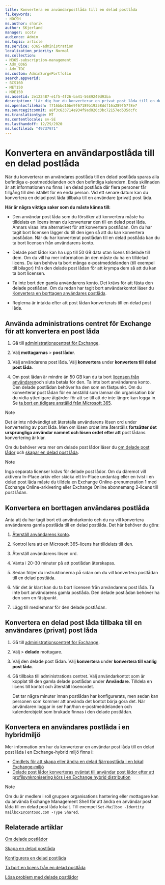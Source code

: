 ```yaml
---
title: Konvertera en användarpostlåda till en delad postlåda
f1.keywords:
- NOCSH
ms.author: sharik
author: SKjerland
manager: scotv
audience: Admin
ms.topic: article
ms.service: o365-administration
localization_priority: Normal
ms.collection:
- M365-subscription-management
- Adm_O365
- Adm_TOC
ms.custom: AdminSurgePortfolio
search.appverid:
- BCS160
- MET150
- MOE150
ms.assetid: 2e122487-e1f5-4f26-ba41-5689249d93ba
description: 'Lär dig hur du konverterar en privat post låda till en delad post låda som kan användas av flera användare. '
ms.openlocfilehash: f716bbd16be9f67189b19358ddf16a289f57f8e7
ms.sourcegitcommit: a8f3c633714e934f9ad026c3bc72157ed535dcfc
ms.translationtype: MT
ms.contentlocale: sv-SE
ms.lasthandoff: 12/29/2020
ms.locfileid: "49737971"
---
```

# <a name="convert-a-user-mailbox-to-a-shared-mailbox"></a>Konvertera en användarpostlåda till en delad postlåda

När du konverterar en användares postlåda till en delad postlåda sparas alla befintliga e-postmeddelanden och den befintliga kalendern. Enda skillnaden är att informationen nu finns i en delad postlåda där flera personer får tillgång till den istället för en enda person. Vid ett senare datum kan du konvertera en delad post låda tillbaka till en användare (privat) post låda.

**Här är några viktiga saker som du måste känna till:**

- Den användar post låda som du försöker att konvertera måste ha tilldelats en licens innan du konverterar den till en delad post låda. Annars visas inte alternativet för att konvertera postlådan. Om du har tagit bort licensen lägger du till den igen så att du kan konvertera postlådan. När du har konverterat postlådan till en delad postlåda kan du ta bort licensen från användarens konto.

- Delade post lådor kan ha upp till 50 GB data utan licens tilldelade till dem. Om du vill ha mer information än den måste du ha en tilldelad licens. Du kan behöva ta bort många e-postmeddelanden (till exempel till bilagor) från den delade post lådan för att krympa dem så att du kan ta bort licensen.

- Ta inte bort den gamla användarens konto. Det krävs för att fästa den delade postlådan. Om du redan har tagit bort användarkontot läser du [Konvertera en borttagen användares postlåda](#convert-the-mailbox-of-a-deleted-user).

- Reglerna är intakta efter att post lådan konverterats till en delad post låda.

## <a name="use-the-exchange-admin-center-to-convert-a-mailbox"></a>Använda administrations centret för Exchange för att konvertera en post låda
 
1. Gå till <a href="https://go.microsoft.com/fwlink/p/?linkid=2059104" target="_blank">administrationscentret för Exchange</a>.

2. Välj **mottagarnas** \> **post lådor**.

3. Välj användarens post låda. Välj **konvertera** under **konvertera till delad post låda**.

4. Om post lådan är mindre än 50 GB kan du ta bort [licensen från användaren](../manage/remove-licenses-from-users.md)och sluta betala för den. Ta inte bort användarens konto. Den delade postlådan behöver ha den som en fästpunkt. Om du konverterar post lådan för en anställd som lämnar din organisation bör du vidta ytterligare åtgärder för att se till att de inte längre kan logga in. Se [ta bort en tidigare anställd från Microsoft 365](../add-users/remove-former-employee.md).
    
> [!NOTE]
> Det är inte nödvändigt att återställa användarens lösen ord under konvertering av post låda. Men om lösen ordet inte återställs **fortsätter det ursprungliga användar namnet och lösen ordet efter att** post lådans konvertering är klar.

Om du behöver veta mer om delade post lådor läser du [om delade post lådor](about-shared-mailboxes.md) och [skapar en delad post låda](create-a-shared-mailbox.md).

> [!NOTE]
> Inga separata licenser krävs för delade post lådor. Om du däremot vill aktivera In-Place arkiv eller skicka ett In-Place undantag eller en tvist i en delad post låda måste du tilldela en Exchange Online-prenumeration 1 med Exchange Online-arkivering eller Exchange Online abonnemang 2-licens till post lådan.


## <a name="convert-the-mailbox-of-a-deleted-user"></a>Konvertera en borttagen användares postlåda

Anta att du har tagit bort ett användarkonto och du nu vill konvertera användarens gamla postlåda till en delad postlåda. Det här behöver du göra:

1. [Återställ användarens konto](../add-users/restore-user.md).

2. Kontrol lera att en Microsoft 365-licens har tilldelats till den.

3. Återställ användarens lösen ord.
    
4. Vänta i 20-30 minuter på att postlådan återskapas.
    
5. Sedan följer du instruktionerna på sidan om du vill konvertera postlådan till en delad postlåda.
    
6. När det är klart kan du ta bort licensen från användarens post låda. Ta inte bort användarens gamla postlåda. Den delade postlådan behöver ha den som en fästpunkt.
    
7. Lägg till medlemmar för den delade postlådan.


## <a name="convert-a-shared-mailbox-back-to-a-users-private-mailbox"></a>Konvertera en delad post låda tillbaka till en användares (privat) post låda

1. Gå till <a href="https://go.microsoft.com/fwlink/p/?linkid=2059104" target="_blank">administrationscentret för Exchange</a>.
   
2. Välj  \> **delade** mottagare.

3. Välj den delade post lådan. Välj **konvertera** under **konvertera till vanlig post låda**.

4. Gå tillbaka till administrations centret. Välj användarkontot som är kopplat till den gamla delade postlådan under **Användare**. Tilldela en licens till kontot och återställ lösenordet.

   Det tar några minuter innan postlådan har konfigurerats, men sedan kan personen som kommer att använda det kontot börja göra det. När användaren loggar in ser han/hon e-postmeddelanden och kalenderobjekt som brukade finnas i den delade postlådan.

## <a name="convert-a-users-mailbox-in-a-hybrid-environment"></a>Konvertera en användares postlåda i en hybridmiljö

Mer information om hur du konverterar en användar post låda till en delad post låda i en Exchange-hybrid miljö finns i:

 - [Cmdlets för att skapa eller ändra en delad fjärrpostlåda i en lokal Exchange-miljö](https://support.microsoft.com/office/cmdlets-to-create-or-modify-a-remote-shared-mailbox-in-an-on-premises-exchange-environment-9e83fb59-c001-729c-a4c0-b2964c154b49)
 - [Delade post lådor konverteras oväntat till användar post lådor efter att profilsynkronisering körs i en Exchange hybrid distribution](https://docs.microsoft.com/exchange/troubleshoot/user-and-shared-mailboxes/shared-mailboxes-unexpectedly-converted-to-user-mailboxes)
 

> [!NOTE]
> Om du är medlem i roll gruppen organisations hantering eller mottagare kan du använda Exchange Management Shell för att ändra en användar post låda till en delad post låda lokalt. Till exempel `Set-Mailbox -Identity mailbox1@contoso.com -Type Shared`.

## <a name="related-articles"></a>Relaterade artiklar

[Om delade postlådor](about-shared-mailboxes.md)

[Skapa en delad postlåda](create-a-shared-mailbox.md)

[Konfigurera en delad postlåda](configure-a-shared-mailbox.md)

[Ta bort en licens från en delad postlåda](remove-license-from-shared-mailbox.md)

[Lösa problem med delade postlådor](resolve-issues-with-shared-mailboxes.md)
